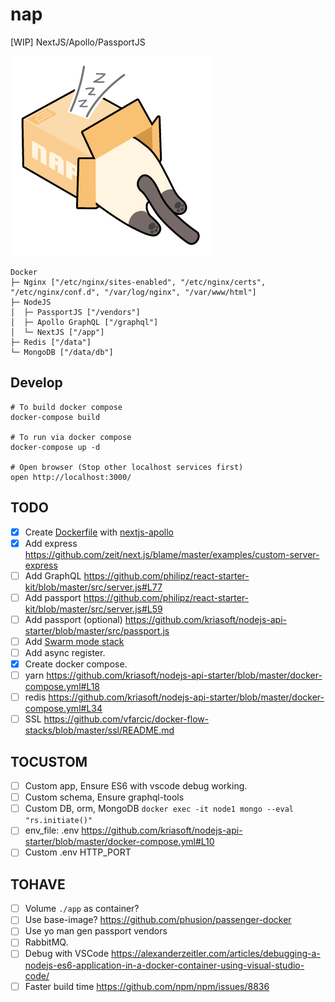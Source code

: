 # nap
[WIP] NextJS/Apollo/PassportJS

![](art/nap-logo.png)

```
Docker
├─ Nginx ["/etc/nginx/sites-enabled", "/etc/nginx/certs", "/etc/nginx/conf.d", "/var/log/nginx", "/var/www/html"]
├─ NodeJS
│  ├─ PassportJS ["/vendors"]
│  ├─ Apollo GraphQL ["/graphql"]
│  └─ NextJS ["/app"]
├─ Redis ["/data"]
└─ MongoDB ["/data/db"]
```

## Develop
```shell
# To build docker compose
docker-compose build

# To run via docker compose
docker-compose up -d

# Open browser (Stop other localhost services first)
open http://localhost:3000/
```

## TODO
- [x] Create [Dockerfile](https://nodejs.org/en/docs/guides/nodejs-docker-webapp/) with [nextjs-apollo](https://github.com/zeit/next.js/blob/master/examples)
- [x] Add express https://github.com/zeit/next.js/blame/master/examples/custom-server-express
- [ ] Add GraphQL https://github.com/philipz/react-starter-kit/blob/master/src/server.js#L77
- [ ] Add passport https://github.com/philipz/react-starter-kit/blob/master/src/server.js#L59
- [ ] Add passport (optional) https://github.com/kriasoft/nodejs-api-starter/blob/master/src/passport.js
- [ ] Add [Swarm mode stack](https://gist.githubusercontent.com/katopz/e4d5cf402a53c4a002a657c4c4f67a3f/raw/077ac9057c789f49a366563941dd749827d52e3d/setup-swarm-stack.sh)
- [ ] Add async register.
- [x] Create docker compose.
- [ ] yarn https://github.com/kriasoft/nodejs-api-starter/blob/master/docker-compose.yml#L18
- [ ] redis https://github.com/kriasoft/nodejs-api-starter/blob/master/docker-compose.yml#L34
- [ ] SSL https://github.com/vfarcic/docker-flow-stacks/blob/master/ssl/README.md

## TOCUSTOM
- [ ] Custom app, Ensure ES6 with vscode debug working.
- [ ] Custom schema, Ensure graphql-tools
- [ ] Custom DB, orm, MongoDB `docker exec -it node1 mongo --eval "rs.initiate()"`
- [ ] env_file: .env https://github.com/kriasoft/nodejs-api-starter/blob/master/docker-compose.yml#L10
- [ ] Custom .env HTTP_PORT

## TOHAVE
- [ ] Volume `./app` as container?
- [ ] Use base-image? https://github.com/phusion/passenger-docker
- [ ] Use yo man gen passport vendors
- [ ] RabbitMQ.
- [ ] Debug with VSCode https://alexanderzeitler.com/articles/debugging-a-nodejs-es6-application-in-a-docker-container-using-visual-studio-code/
- [ ] Faster build time https://github.com/npm/npm/issues/8836